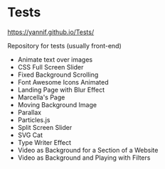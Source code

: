 # Tests 
https://yannif.github.io/Tests/

Repository for tests (usually front-end)
- Animate text over images
- CSS Full Screen Slider
- Fixed Background Scrolling
- Font Awesome Icons Animated
- Landing Page with Blur Effect
- Marcella's Page
- Moving Background Image
- Parallax
- Particles.js
- Split Screen Slider
- SVG Cat
- Type Writer Effect
- Video as Background for a Section of a Website
- Video as Background and Playing with Filters
